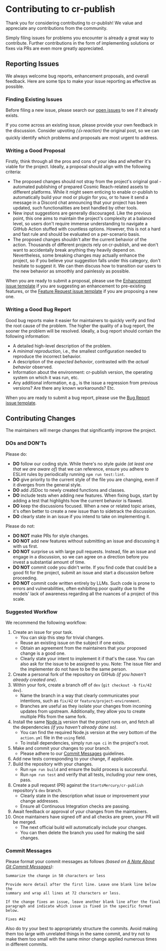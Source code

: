 # Contributing to cr-publish

Thank you for considering contributing to cr-publish! We value and appreciate any contributions from the community.

Simply filing issues for problems you encounter is already a great way to contribute. Further contributions in the form of implementing solutions or fixes via PRs are even more greatly appreciated.

## Reporting Issues

We always welcome bug reports, enhancement proposals, and overall feedback. Here are some tips to make your issue reporting as effective as possible.

### Finding Existing Issues

Before filing a new issue, please search our [open issues](https://github.com/StartsMercury/cr-publish/issues) to see if it already exists.

If you come across an existing issue, please provide your own feedback in the discussion. Consider upvoting *(👍 reaction)* the original post, so we can quickly identify which problems and proposals are most urgent to address.

### Writing a Good Proposal

Firstly, think through all the pros and cons of your idea and whether it's viable for the project. Ideally, a proposal should align with the following criteria:

 - The proposed changes should not stray from the project's original goal - automated publishing of prepared Cosmic Reach-related assets to different platforms. While it might seem enticing to enable cr-publish to automatically build your mod or plugin for you, or to have it send a message in a Discord chat announcing that your project has been updated, such functionalities are best handled by other tools.
 - New input suggestions are generally discouraged. Like the previous point, this one aims to maintain the project's complexity at a balanced level, so users don't require immense understanding to navigate a GitHub Action stuffed with countless options. However, this is not a hard and fast rule and should be evaluated on a per-scenario basis.
 - The proposed changes shouldn't alter the current behavior of the action. Thousands of different projects rely on cr-publish, and we don't want to accidentally break anything they heavily depend on. Nevertheless, some breaking changes may actually enhance the project, so if you believe your suggestion falls under this category, don't hesitate to suggest it. We can then discuss how to transition our users to the new behavior as smoothly and painlessly as possible.

When you are ready to submit a proposal, please use the [Enhancement issue template](https://github.com/StartsMercury/cr-publish/issues/new?template=02_enhancement.yml) if you are suggesting an enhancement to pre-existing features, or the [Feature Request issue template](https://github.com/StartsMercury/cr-publish/issues/new?template=03_feature_request.yml) if you are proposing a new one.

### Writing a Good Bug Report

Good bug reports make it easier for maintainers to quickly verify and find the root cause of the problem. The higher the quality of a bug report, the sooner the problem will be resolved. Ideally, a bug report should contain the following information:

 - A detailed high-level description of the problem.
 - A *minimal reproduction*, i.e., the smallest configuration needed to reproduce the incorrect behavior.
 - A description of the *expected behavior*, contrasted with the *actual behavior* observed.
 - Information about the environment: cr-publish version, the operating system on which it was run, etc.
 - Any additional information, e.g., is the issue a regression from previous versions? Are there any known workarounds? Etc.

When you are ready to submit a bug report, please use the [Bug Report issue template](https://github.com/StartsMercury/cr-publish/issues/new?template=01_bug_report.yml).

## Contributing Changes

The maintainers will merge changes that significantly improve the project.

### DOs and DON'Ts

Please do:

 - **DO** follow our coding style. While there's no style guide *(at least one that we are aware of)* that we can reference, ensure you adhere to ESLint rules by periodically running `npm run test:lint`.
 - **DO** give priority to the current style of the file you are changing, even if it diverges from the general style.
 - **DO** add JSDoc to newly created functions and classes.
 - **DO** include tests when adding new features. When fixing bugs, start by adding a test that highlights how the current behavior is flawed.
 - **DO** keep the discussions focused. When a new or related topic arises, it's often better to create a new issue than to sidetrack the discussion.
 - **DO** clearly state in an issue if you intend to take on implementing it.

Please do not:

 - **DO NOT** make PRs for style changes.
 - **DO NOT** add new features without submitting an issue and discussing it with us first.
 - **DO NOT** surprise us with large pull requests. Instead, file an issue and engage in a discussion, so we can agree on a direction before you invest a substantial amount of time.
 - **DO NOT** commit code you didn't write. If you find code that could be a good fit for the project, submit an issue and start a discussion before proceeding.
 - **DO NOT** commit code written entirely by LLMs. Such code is prone to errors and vulnerabilities, often exhibiting poor quality due to the models' lack of awareness regarding all the nuances of a project of this scale.

### Suggested Workflow

We recommend the following workflow:

1. Create an issue for your task.
    - You can skip this step for trivial changes.
    - Reuse an existing issue on the subject if one exists.
    - Obtain an agreement from the maintainers that your proposed change is a good one.
    - Clearly state your intent to implement it if that's the case. You can also ask for the issue to be assigned to you. Note: The issue filer and the implementer do not have to be the same person.
2. Create a personal fork of the repository on GitHub *(if you haven't already created one)*.
3. Within your fork, create a branch off of `dev` (`git checkout -b fix/42 dev`).
    - Name the branch in a way that clearly communicates your intentions, such as `fix/42` or `feature/project-environment`.
    - Branches are useful as they isolate your changes from incoming updates from upstream. Additionally, they allow you to create multiple PRs from the same fork.
4. Install the same [Node.js](https://nodejs.org/en/about/previous-releases) version that the project runs on, and fetch all the dependencies *(if you haven't already done so)*.
    - You can find the required Node.js version at the very bottom of the `action.yml` file in the `using` field.
    - To install dependencies, simply run `npm ci` in the project's root.
5. Make and commit your changes to your branch.
    - Please adhere to our [Commit Messages](#commit-messages) guidelines.
6. Add new tests corresponding to your change, if applicable.
7. Build the repository with your changes.
    - Run `npm run build` and ensure the build process is successful.
    - Run `npm run test` and verify that all tests, including your new ones, pass.
8. Create a pull request (PR) against the `StartsMercury/cr-publish` repository's `dev` branch.
    - Clearly state in the description what issue or improvement your change addresses.
    - Ensure all Continuous Integration checks are passing.
9. Await feedback or approval of your changes from the maintainers.
10. Once maintainers have signed off and all checks are green, your PR will be merged.
    - The next official build will automatically include your changes.
    - You can then delete the branch you used for making the said changes.

### Commit Messages

Please format your commit messages as follows *(based on [A Note About Git Commit Messages](http://tbaggery.com/2008/04/19/a-note-about-git-commit-messages.html))*:

```
Summarize the change in 50 characters or less

Provide more detail after the first line. Leave one blank line below the
summary and wrap all lines at 72 characters or less.

If the change fixes an issue, leave another blank line after the final
paragraph and indicate which issue is fixed in the specific format
below.

Fixes #42
```

Also do try your best to appropriately structure the commits. Avoid making them too large with unrelated things in the same commit, and try not to make them too small with the same minor change applied numerous times in different commits.
